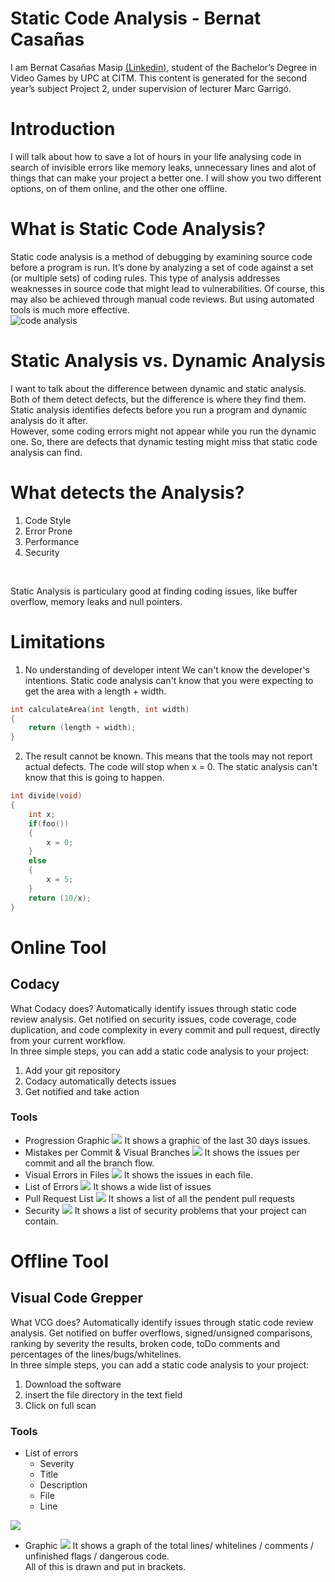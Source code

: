 # Static Code Analysis - Bernat Casañas
I am Bernat Casañas Masip [(Linkedin)](https://www.linkedin.com/in/bernat-casa%C3%B1as-masip-a91537160/), student of the Bachelor’s Degree in Video Games by UPC at CITM. This content is generated for the second year’s subject Project 2, under supervision of lecturer Marc Garrigó. <br>
# Introduction
I will talk about how to save a lot of hours in your life analysing code in search of invisible errors like memory leaks, unnecessary lines and alot of things that can make your project a better one. I will show you two different options, on of them online, and the other one offline.
# What is Static Code Analysis?
Static code analysis is a method of debugging by examining source code before a program is run. It’s done by analyzing a set of code against a set (or multiple sets) of coding rules. This type of analysis addresses weaknesses in source code that might lead to vulnerabilities. Of course, this may also be achieved through manual code reviews. But using automated tools is much more effective. <br>
![code analysis](https://github.com/BernatCasanas/Static-Code-Analysis/blob/master/Research%20Images/image-blog-what-is-static-analysis.jpg)
# Static Analysis vs. Dynamic Analysis
I want to talk about the difference between dynamic and static analysis. Both of them detect defects, but the difference is where they find them. Static analysis identifies defects before you run a program and dynamic analysis do it after. <br>
However, some coding errors might not appear while you run the dynamic one. So, there are defects that dynamic testing might miss that static code analysis can find.
# What detects the Analysis?
1. Code Style
2. Error Prone
3. Performance
4. Security
<br>

Static Analysis is particulary good at finding coding issues, like buffer overflow, memory leaks and null pointers.
# Limitations
1. No understanding of developer intent
We can't know the developer's intentions. Static code analysis can't know that you were expecting to get the area with a length + width.
```c++
int calculateArea(int length, int width)
{
    return (length + width);
}
```
2. The result cannot be known.
This means that the tools may not report actual defects. The code will stop when x = 0. The static analysis can't know that this is going to happen.
```c++
int divide(void)
{
    int x;
    if(foo())
    {
        x = 0;
    }
    else
    {
        x = 5;
    }
    return (10/x);
}
```

# Online Tool
## Codacy
What Codacy does? Automatically identify issues through static code review analysis. Get notified on security issues, code coverage, code duplication, and code complexity in every commit and pull request, directly from your current workflow. <br>
In three simple steps, you can add a static code analysis to your project:
1. Add your git repository
2. Codacy automatically detects issues
3. Get notified and take action

### Tools
* Progression Graphic
![](https://github.com/BernatCasanas/Static-Code-Analysis/blob/master/Research%20Images/Codacy/image.png?raw=true)
It shows a graphic of the last 30 days issues.
* Mistakes per Commit & Visual Branches
![](https://github.com/BernatCasanas/Static-Code-Analysis/blob/master/Research%20Images/Codacy/image%20(1).png)
It shows the issues per commit and all the branch flow.
* Visual Errors in Files
![](https://github.com/BernatCasanas/Static-Code-Analysis/blob/master/Research%20Images/Codacy/image%20(3).png?raw=true)
It shows the issues in each file.
* List of Errors
![](https://github.com/BernatCasanas/Static-Code-Analysis/blob/master/Research%20Images/Codacy/image%20(4).png)
It shows a wide list of issues
* Pull Request List
![](https://github.com/BernatCasanas/Static-Code-Analysis/blob/master/Research%20Images/Codacy/Captura.JPG)
It shows a list of all the pendent pull requests
* Security
![](https://github.com/BernatCasanas/Static-Code-Analysis/blob/master/Research%20Images/Codacy/dfsdf.JPG)
It shows a list of security problems that your project can contain.

# Offline Tool
## Visual Code Grepper
What VCG does? Automatically identify issues through static code review analysis. Get notified on buffer overflows, signed/unsigned comparisons, ranking by severity the results, broken code, toDo comments and percentages of the lines/bugs/whitelines. <br>
In three simple steps, you can add a static code analysis to your project:
1. Download the software
2. insert the file directory in the text field
3. Click on full scan

### Tools
* List of errors
   * Severity
   * Title
   * Description
   * File
   * Line
  
![](https://github.com/BernatCasanas/Static-Code-Analysis/blob/master/Research%20Images/VCG/2.png)
* Graphic
![](https://github.com/BernatCasanas/Static-Code-Analysis/blob/master/Research%20Images/VCG/1.png)
It shows a graph of the total lines/ whitelines / comments / unfinished flags / dangerous code. <br>
All of this is drawn and put in brackets.
